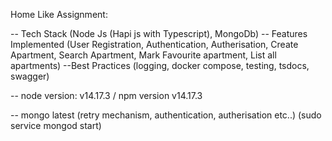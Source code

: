 Home Like Assignment:

-- Tech Stack (Node Js (Hapi js with Typescript), MongoDb)
-- Features Implemented (User Registration, Authentication, Autherisation, Create Apartment, Search Apartment, Mark Favourite apartment, List all apartments)
--Best Practices (logging, docker compose, testing, tsdocs, swagger)

-- node version: v14.17.3 / npm version v14.17.3

-- mongo latest   (retry mechanism, authentication, autherisation etc..)  (sudo service mongod start)
